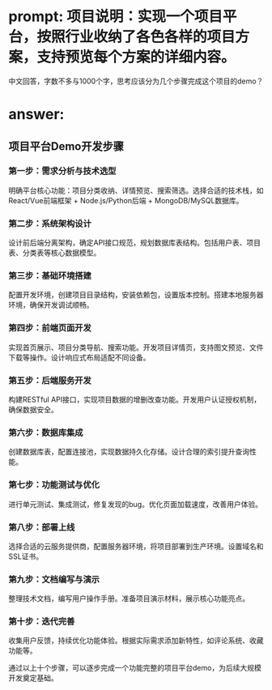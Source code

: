 # prompt: 项目说明：实现一个项目平台，按照行业收纳了各色各样的项目方案，支持预览每个方案的详细内容。
中文回答，字数不多与1000个字，思考应该分为几个步骤完成这个项目的demo？

# answer: 
 ## 项目平台Demo开发步骤

### 第一步：需求分析与技术选型
明确平台核心功能：项目分类收纳、详情预览、搜索筛选。选择合适的技术栈，如React/Vue前端框架 + Node.js/Python后端 + MongoDB/MySQL数据库。

### 第二步：系统架构设计
设计前后端分离架构，确定API接口规范，规划数据库表结构。包括用户表、项目表、分类表等核心数据模型。

### 第三步：基础环境搭建
配置开发环境，创建项目目录结构，安装依赖包，设置版本控制。搭建本地服务器环境，确保开发调试顺畅。

### 第四步：前端页面开发
实现首页展示、项目分类导航、搜索功能。开发项目详情页，支持图文预览、文件下载等操作。设计响应式布局适配不同设备。

### 第五步：后端服务开发
构建RESTful API接口，实现项目数据的增删改查功能。开发用户认证授权机制，确保数据安全。

### 第六步：数据库集成
创建数据库表，配置连接池，实现数据持久化存储。设计合理的索引提升查询性能。

### 第七步：功能测试与优化
进行单元测试、集成测试，修复发现的bug。优化页面加载速度，改善用户体验。

### 第八步：部署上线
选择合适的云服务提供商，配置服务器环境，将项目部署到生产环境。设置域名和SSL证书。

### 第九步：文档编写与演示
整理技术文档，编写用户操作手册。准备项目演示材料，展示核心功能亮点。

### 第十步：迭代完善
收集用户反馈，持续优化功能体验。根据实际需求添加新特性，如评论系统、收藏功能等。

通过以上十个步骤，可以逐步完成一个功能完整的项目平台demo，为后续大规模开发奠定基础。
